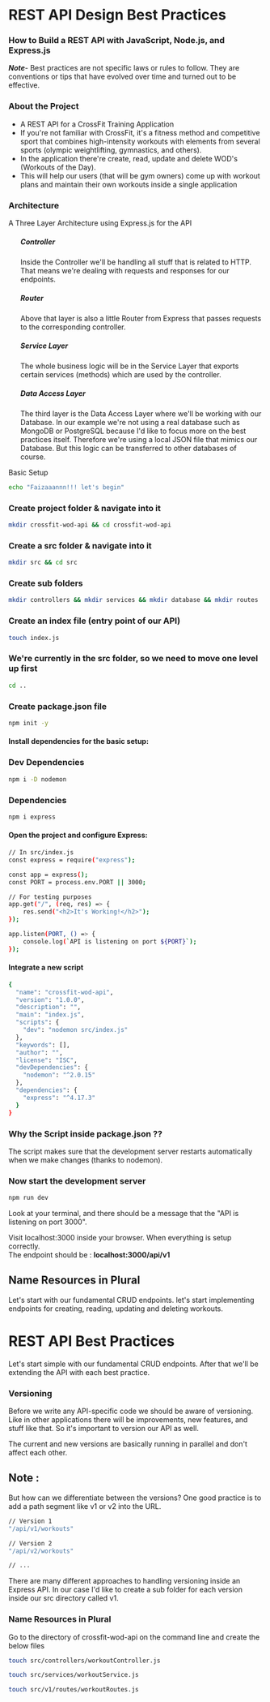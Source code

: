 <h1> REST API Design Best Practices </h1> 

<h3> How to Build a REST API with JavaScript, Node.js, and Express.js</h3>

<b><i>Note</i></b>- Best practices are not specific laws or rules to follow. They are conventions or tips that have evolved over time and turned out to be effective.

### About the Project
<ul>
<li>A REST API for a CrossFit Training Application</li>
<li>If you're not familiar with CrossFit, it's a fitness method and competitive sport that combines high-intensity workouts with elements from several sports (olympic weightlifting, gymnastics, and others).</li>
<li>In the application there're create, read, update and delete WOD's (Workouts of the Day).</li>
<li>This will help our users (that will be gym owners) come up with workout plans and maintain their own workouts inside a single application</li>
</ul>

### Architecture
<p>A Three Layer Architecture using Express.js for the API  </p>
<ul>
<h5>Controller</h5> <p>Inside the Controller we'll be handling all stuff that is related to HTTP. That means we're dealing with requests and responses for our endpoints. </p>
<h5>Router</h5><p>Above that layer is also a little Router from Express that passes requests to the corresponding controller.</p>
<h5>Service Layer</h5> <p>The whole business logic will be in the Service Layer that exports certain services (methods) which are used by the controller.</p>
<h5>Data Access Layer</h5> <p>The third layer is the Data Access Layer where we'll be working with our Database. In our example we're not using a real database such as MongoDB or PostgreSQL because I'd like to focus more on the best practices itself. Therefore we're using a local JSON file that mimics our Database. But this logic can be transferred to other databases of course.</p>
</ul

<h3>Basic Setup</h3>

```bash
echo "Faizaaannn!!! let's begin"
```
### Create project folder & navigate into it
```bash
mkdir crossfit-wod-api && cd crossfit-wod-api
```

### Create a src folder & navigate into it
```bash
mkdir src && cd src
```
### Create sub folders
```bash
mkdir controllers && mkdir services && mkdir database && mkdir routes

```

### Create an index file (entry point of our API)
```bash
touch index.js
```
### We're currently in the src folder, so we need to move one level up first 
```bash
cd .. 
```
### Create package.json file 
```bash
npm init -y
```

<h4>Install dependencies for the basic setup: </h4>

### Dev Dependencies 
```bash
npm i -D nodemon 
```

### Dependencies 
```bash
npm i express
```

<h4>Open the project and configure Express:</h4>

```bash
// In src/index.js 
const express = require("express"); 

const app = express(); 
const PORT = process.env.PORT || 3000; 

// For testing purposes 
app.get("/", (req, res) => { 
    res.send("<h2>It's Working!</h2>"); 
}); 

app.listen(PORT, () => { 
    console.log(`API is listening on port ${PORT}`); 
});
```
<h4> Integrate a new script </h4>

```bash
{
  "name": "crossfit-wod-api",
  "version": "1.0.0",
  "description": "",
  "main": "index.js",
  "scripts": {
    "dev": "nodemon src/index.js"
  },
  "keywords": [],
  "author": "",
  "license": "ISC",
  "devDependencies": {
    "nodemon": "^2.0.15"
  },
  "dependencies": {
    "express": "^4.17.3"
  }
}

```
### Why the Script inside package.json ??
The script makes sure that the development server restarts automatically when we make changes (thanks to nodemon).

### Now start the development server
```bash
npm run dev 
```
Look at your terminal, and there should be a message that the "API is listening on port 3000".

Visit localhost:3000 inside your browser. When everything is setup correctly. <br> 
The endpoint should be : <b> localhost:3000/api/v1 </b>

## Name Resources in Plural
Let's start with our fundamental CRUD endpoints.
let's start implementing endpoints for creating, reading, updating and deleting workouts.

# REST API Best Practices
Let's start simple with our fundamental CRUD endpoints. After that we'll be extending the API with each best practice.

### Versioning
Before we write any API-specific code we should be aware of versioning. Like in other applications there will be improvements, new features, and stuff like that. So it's important to version our API as well.

The current and new versions are basically running in parallel and don't affect each other.
## Note : 
But how can we differentiate between the versions? One good practice is to add a path segment like v1 or v2 into the URL.
```bash
// Version 1 
"/api/v1/workouts" 

// Version 2 
"/api/v2/workouts" 

// ...
```
There are many different approaches to handling versioning inside an Express API. In our case I'd like to create a sub folder for each version inside our src directory called v1.





### Name Resources in Plural
Go to the directory of crossfit-wod-api on the command line and create the below files
```bash
touch src/controllers/workoutController.js 

touch src/services/workoutService.js 

touch src/v1/routes/workoutRoutes.js
```



